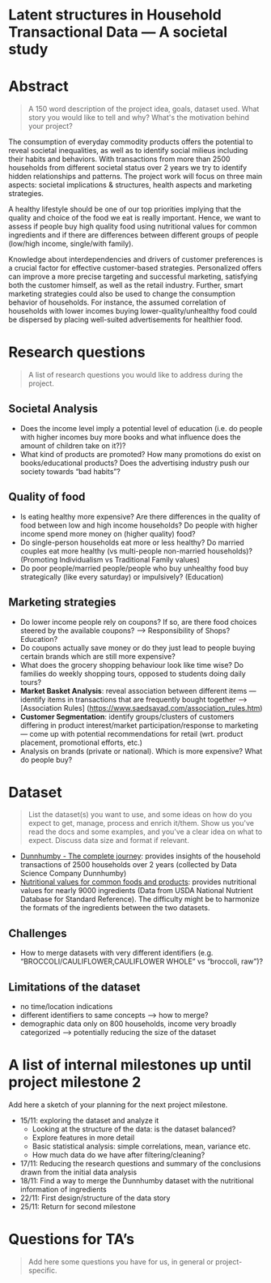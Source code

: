 # Latent structures in Household Transactional Data — A societal study 

# Abstract
> A 150 word description of the project idea, goals, dataset used. What story you would like to tell and why? What's the motivation behind your project?


The consumption of everyday commodity products offers the potential to reveal societal inequalities, as well as to identify social milieus including their habits and behaviors. With transactions from more than 2500 households from different societal status over 2 years we try to identify hidden relationships and patterns. The project work will focus on three main aspects: societal implications & structures, health aspects and marketing strategies.

A healthy lifestyle should be one of our top priorities implying that the quality and choice of the food we eat is really important. Hence, we want to assess if people buy high quality food using nutritional values for common ingredients and if there are differences between different groups of people (low/high income, single/with family).

Knowledge about interdependencies and drivers of customer preferences is a crucial factor for effective customer-based strategies. Personalized offers can improve a more precise targeting and successful marketing, satisfying both the customer himself, as well as the retail industry. Further, smart marketing strategies could also be used to change the consumption behavior of households. For instance, the assumed correlation of households with lower incomes buying lower-quality/unhealthy food could be dispersed by placing well-suited advertisements for healthier food.


# Research questions
> A list of research questions you would like to address during the project. 

## Societal Analysis
* Does the income level imply a potential level of education (i.e. do people with higher incomes buy more books and what influence does the amount of children take on it?)?
* What kind of products are promoted? How many promotions do exist on books/educational products? Does the advertising industry push our society towards “bad habits”?

## Quality of food
* Is eating healthy more expensive? Are there differences in the quality of food between low and high income households?  Do people with higher income spend more money on (higher quality) food?
* Do single-person households eat more or less healthy? Do married couples eat more healthy (vs multi-people non-married households)? (Promoting Individualism vs Traditional Family values)
* Do poor people/married people/people who buy unhealthy food buy
strategically (like every saturday) or impulsively? (Education)

## Marketing strategies
* Do lower income people rely on coupons? If so, are there food choices steered by the available coupons? —> Responsibility of Shops? Education?
* Do coupons actually save money or do they just lead to people buying certain brands which are still more expensive?
* What does the grocery shopping behaviour look like time wise? Do families do weekly shopping tours, opposed to students doing daily tours? 
* **Market Basket Analysis**: reveal association between different items — identify items in transactions that are frequently bought together —> [Association Rules] (https://www.saedsayad.com/association_rules.htm)
* **Customer Segmentation**: identify groups/clusters of customers differing in product interest/market participation/response to marketing — come up with potential recommendations for retail (wrt. product placement, promotional efforts, etc.) 
* Analysis on brands (private or national). Which is more expensive? What do people buy? 

# Dataset
> List the dataset(s) you want to use, and some ideas on how do you expect to get, manage, process and enrich it/them. Show us you've read the docs and some examples, and you've a clear idea on what to expect. Discuss data size and format if relevant.

* [Dunnhumby - The complete journey](https://www.dunnhumby.com/careers/engineering/sourcefiles): provides insights of the household transactions of 2500 households over 2 years (collected by Data Science Company Dunnhumby)
* [Nutritional values for common foods and products](https://www.kaggle.com/trolukovich/nutritional-values-for-common-foods-and-products/metadata): provides nutritional values for nearly 9000 ingredients (Data from USDA National Nutrient Database for Standard Reference). The difficulty might be to harmonize the formats of the ingredients between the two datasets.

## Challenges 
* How to merge datasets with very different identifiers (e.g. “BROCCOLI/CAULIFLOWER,CAULIFLOWER WHOLE” vs “broccoli, raw”)?

## Limitations of the dataset 
* no time/location indications
* different identifiers to same concepts —> how to merge?
* demographic data only on 800 households, income very broadly categorized —> potentially reducing the size of the dataset 

# A list of internal milestones up until project milestone 2
Add here a sketch of your planning for the next project milestone.

* 15/11: exploring the dataset and analyze it 
  * Looking at the structure of the data: is the dataset balanced? 
  * Explore features in more detail
  * Basic statistical analysis: simple correlations, mean, variance etc.
  * How much data do we have after filtering/cleaning?
* 17/11: Reducing the research questions and summary of the conclusions drawn from the initial data analysis
* 18/11: Find a way to merge the Dunnhumby dataset with the nutritional information of ingredients
* 22/11: First design/structure of the data story
* 25/11: Return for second milestone

# Questions for TA’s
> Add here some questions you have for us, in general or project-specific.








